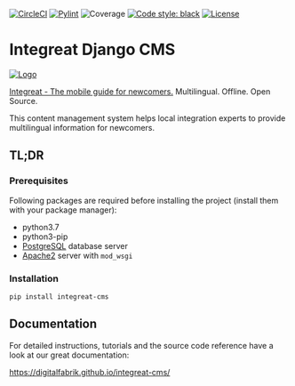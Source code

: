 [![CircleCI](https://circleci.com/gh/digitalfabrik/integreat-cms.svg?style=shield)](https://circleci.com/gh/digitalfabrik/integreat-cms)
[![Pylint](https://img.shields.io/badge/pylint-10.00-brightgreen)](https://www.pylint.org/)
![Coverage](https://img.shields.io/codeclimate/coverage/digitalfabrik/integreat-cms)
[![Code style: black](https://img.shields.io/badge/code%20style-black-000000.svg)](https://github.com/psf/black)
[![License](https://img.shields.io/badge/License-Apache%202.0-blue.svg)](https://opensource.org/licenses/Apache-2.0)

# Integreat Django CMS

[![Logo](https://integreat-app.de/wp-content/themes/integreat/images/integreat-app-logo.png)](https://integreat-app.de/en/)

[Integreat - The mobile guide for newcomers.](https://integreat-app.de/en/) Multilingual. Offline. Open Source.

This content management system helps local integration experts to provide multilingual information for newcomers.

## TL;DR

### Prerequisites

Following packages are required before installing the project (install them with your package manager):

* python3.7
* python3-pip
* [PostgreSQL](https://www.postgresql.org/) database server
* [Apache2](https://docs.djangoproject.com/en/2.2/howto/deployment/wsgi/modwsgi/) server with `mod_wsgi`

### Installation

```
pip install integreat-cms
```

## Documentation

For detailed instructions, tutorials and the source code reference have a look at our great documentation:

https://digitalfabrik.github.io/integreat-cms/
